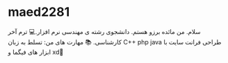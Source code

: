 # maed2281
سلام. من مائده برزو هستم. 
دانشجوی رشته ی مهندسی نرم افزار.💻
ترم آخر کارشناسی. 📚
مهارت های من:
تسلط به زبان
 C++
php
java
طراحی فرانت سایت با ابزار های فیگما و xd🔮
